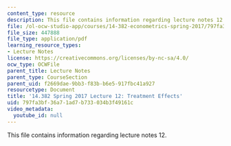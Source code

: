 ```yaml
---
content_type: resource
description: This file contains information regarding lecture notes 12.
file: /ol-ocw-studio-app/courses/14-382-econometrics-spring-2017/797fa3bf36a71ad7b733034b3f49161c_MIT14_382S17_lec12.pdf
file_size: 447888
file_type: application/pdf
learning_resource_types:
- Lecture Notes
license: https://creativecommons.org/licenses/by-nc-sa/4.0/
ocw_type: OCWFile
parent_title: Lecture Notes
parent_type: CourseSection
parent_uid: f2669dae-9bb3-f83b-b6e5-917fbc41a927
resourcetype: Document
title: '14.382 Spring 2017 Lecture 12: Treatment Effects'
uid: 797fa3bf-36a7-1ad7-b733-034b3f49161c
video_metadata:
  youtube_id: null
---
```

This file contains information regarding lecture notes 12.